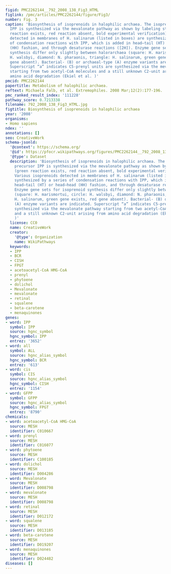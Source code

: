 ```yaml
---
figid: PMC2262144__792_2008_138_Fig3_HTML
figlink: /pmc/articles/PMC2262144/figure/Fig3/
number: Fig. 3
caption: 'Biosynthesis of isoprenoids in halophilic archaea. The isoprenoid precursor
  IPP is synthesized via the mevalonate pathway as shown by labeling studies (green
  reaction exists, red reaction absent, bold experimental verification). Various isoprenoids
  detected in membranes of H. salinarum (listed in boxes) are synthesized by a series
  of condensation reactions with IPP, which is added in head–tail (HT) or head–head
  (HH) fashion, and through desaturase reactions ([2H]). Enzyme gene sets for isoprenoid
  synthesis differ only slightly between halorarchaea (square: H. marismortui, circle:
  H. walsbyi, diamond: N. pharaonis, triangle: H. salinarum, green gene exists, red
  gene absent). Bacterial- (B) or archaeal-type (A) enzyme variants are indicated.
  Superscript “a” indicates C5-prenyl units are synthesized via the mevalonate pathway
  starting from two acetyl-CoA molecules and a still unknown C2-unit arising from
  amino acid degradation (Ekiel et al. )'
pmcid: PMC2262144
papertitle: Metabolism of halophilic archaea.
reftext: Michaela Falb, et al. Extremophiles. 2008 Mar;12(2):177-196.
pmc_ranked_result_index: '111228'
pathway_score: 0.7213338
filename: 792_2008_138_Fig3_HTML.jpg
figtitle: Biosynthesis of isoprenoids in halophilic archaea
year: '2008'
organisms:
- Homo sapiens
ndex: ''
annotations: []
seo: CreativeWork
schema-jsonld:
  '@context': https://schema.org/
  '@id': https://pfocr.wikipathways.org/figures/PMC2262144__792_2008_138_Fig3_HTML.html
  '@type': Dataset
  description: 'Biosynthesis of isoprenoids in halophilic archaea. The isoprenoid
    precursor IPP is synthesized via the mevalonate pathway as shown by labeling studies
    (green reaction exists, red reaction absent, bold experimental verification).
    Various isoprenoids detected in membranes of H. salinarum (listed in boxes) are
    synthesized by a series of condensation reactions with IPP, which is added in
    head–tail (HT) or head–head (HH) fashion, and through desaturase reactions ([2H]).
    Enzyme gene sets for isoprenoid synthesis differ only slightly between halorarchaea
    (square: H. marismortui, circle: H. walsbyi, diamond: N. pharaonis, triangle:
    H. salinarum, green gene exists, red gene absent). Bacterial- (B) or archaeal-type
    (A) enzyme variants are indicated. Superscript “a” indicates C5-prenyl units are
    synthesized via the mevalonate pathway starting from two acetyl-CoA molecules
    and a still unknown C2-unit arising from amino acid degradation (Ekiel et al.
    )'
  license: CC0
  name: CreativeWork
  creator:
    '@type': Organization
    name: WikiPathways
  keywords:
  - IPP
  - BCR
  - CISH
  - FPGT
  - acetoacetyl-CoA HMG-CoA
  - prenyl
  - phytoene
  - dolichol
  - Mevalonate
  - mevalonate
  - retinal
  - squalene
  - beta-carotene
  - menaquinones
genes:
- word: IPP
  symbol: IPP
  source: hgnc_symbol
  hgnc_symbol: IPP
  entrez: '3652'
- word: all
  symbol: ALL
  source: hgnc_alias_symbol
  hgnc_symbol: BCR
  entrez: '613'
- word: cis
  symbol: CIS
  source: hgnc_alias_symbol
  hgnc_symbol: CISH
  entrez: '1154'
- word: GFPP
  symbol: GFPP
  source: hgnc_alias_symbol
  hgnc_symbol: FPGT
  entrez: '8790'
chemicals:
- word: acetoacetyl-CoA HMG-CoA
  source: MESH
  identifier: C010667
- word: prenyl
  source: MESH
  identifier: C016077
- word: phytoene
  source: MESH
  identifier: C100185
- word: dolichol
  source: MESH
  identifier: D004286
- word: Mevalonate
  source: MESH
  identifier: D008798
- word: mevalonate
  source: MESH
  identifier: D008798
- word: retinal
  source: MESH
  identifier: D012172
- word: squalene
  source: MESH
  identifier: D013185
- word: beta-carotene
  source: MESH
  identifier: D019207
- word: menaquinones
  source: MESH
  identifier: D024482
diseases: []
---
```

